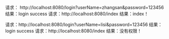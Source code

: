请求：
http://localhost:8080/login?userName=zhangsan&password=123456
结果：login success
请求：http://localhost:8080/index
结果：index！

请求：http://localhost:8080/login?userName=lisi&password=123456
结果：login success
请求：http://localhost:8080/index
结果：没有权限！